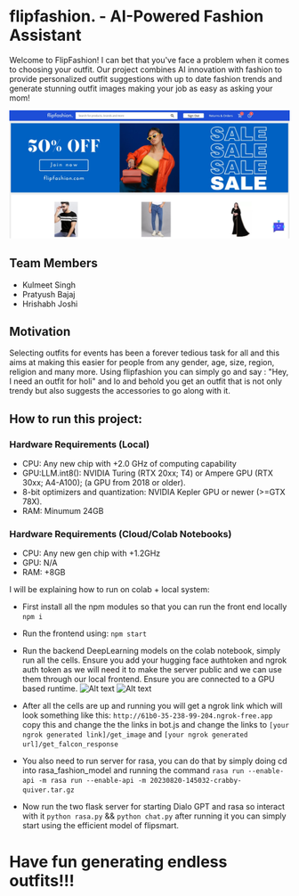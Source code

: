 # flipfashion. - AI-Powered Fashion Assistant

Welcome to FlipFashion! I can bet that you've face a problem when it comes to choosing your outfit. Our project combines AI innovation with fashion to provide personalized outfit suggestions with up to date fashion trends and generate stunning outfit images making your job as easy as asking your mom!

![Alt text](Untitled.jpg)

## Team Members

- Kulmeet Singh
- Pratyush Bajaj
- Hrishabh Joshi

## Motivation

Selecting outfits for events has been a forever tedious task for all and this aims at making this easier for people from any gender, age, size, region, religion and many more. Using flipfashion you can simply go and say : "Hey, I need an outfit for holi" and lo and behold you get an outfit that is not only trendy but also suggests the accessories to go along with it.

## How to run this project:

### Hardware Requirements (Local)

- CPU: Any new chip with +2.0 GHz of computing capability
- GPU:LLM.int8(): NVIDIA Turing (RTX 20xx; T4) or Ampere GPU (RTX 30xx; A4-A100); (a GPU from 2018 or older).
- 8-bit optimizers and quantization: NVIDIA Kepler GPU or newer (>=GTX 78X).
- RAM: Minumum 24GB

### Hardware Requirements (Cloud/Colab Notebooks)

- CPU: Any new gen chip with +1.2GHz
- GPU: N/A
- RAM: +8GB

I will be explaining how to run on colab + local system:

- First install all the npm modules so that you can run the front end locally
```npm i```
- Run the frontend using:
```npm start```
- Run the backend DeepLearning models on the colab notebook, simply run all the cells. Ensure you add your hugging face authtoken and ngrok auth token as we will need it to make the server public and we can use them through our local frontend. Ensure you are connected to a GPU based runtime.
![Alt text](image.png)
![Alt text](image-1.png)

- After all the cells are up and running you will get a ngrok link which will look something like this:
```http://61b0-35-238-99-204.ngrok-free.app```
  copy this and change the the links in bot.js and change the links to ```[your ngrok generated link]/get_image``` and ```[your ngrok generated url]/get_falcon_response```

- You also need to run server for rasa, you can do that by simply doing cd into rasa_fashion_model and running the command ```rasa run --enable-api -m rasa run --enable-api -m 20230820-145032-crabby-quiver.tar.gz ```

- Now run the two flask server for starting Dialo GPT and rasa so interact with it ```python rasa.py``` && ```python chat.py``` after running it you can simply start using the efficient model of flipsmart. 


# Have fun generating endless outfits!!!



